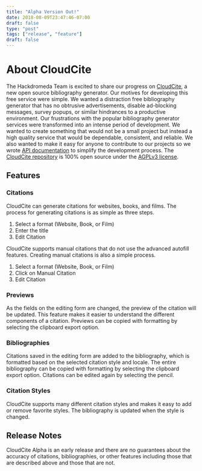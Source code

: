 ```yaml
---
title: "Alpha Version Out!"
date: 2018-08-09T23:47:46-07:00
draft: false
type: "post"
tags: ["release", "feature"]
draft: false
---
```


# About CloudCite
The Hackdromeda Team is excited to share our progress on [CloudCite](https://cloudcite.net), a new open source bibliography generator. Our motives for developing this free service were simple. We wanted a distraction free bibliography generator that has no obtrusive advertisements, disable ad-blocking messages, survey popups, or similar hindrances to a productive environment. Our frustrations with the popular bibliography generator services were transformed into an intense period of development. We wanted to create something that would not be a small project but instead a high quality service that would be dependable, consistent, and reliable. We also wanted to make it easy for anyone to contribute to our projects so we wrote [API documentation](https://api.cloudcite.net/) to simplify the development process. The [CloudCite repository](https://github.com/Hackdromeda/cloudcite/) is 100% open source under the [AGPLv3 license](https://github.com/Hackdromeda/cloudcite/blob/master/LICENSE).

## Features

### Citations

CloudCite can generate citations for websites, books, and films. The process for generating citations is as simple as three steps.

1. Select a format (Website, Book, or Film)
2. Enter the title
3. Edit Citation

CloudCite supports manual citations that do not use the advanced autofill features. Creating manual citations is also a simple process.

1. Select a format (Website, Book, or Film)
2. Click on Manual Citation
3. Edit Citation

### Previews

As the fields on the editing form are changed, the preview of the citation will be updated. This feature makes it easier to understand the different components of a citation. Previews can be copied with formatting by selecting the clipboard export option.

### Bibliographies

Citations saved in the editing form are added to the bibliography, which is formatted based on the selected citation style and locale. The entire bibliography can be copied with formatting by selecting the clipboard export option. Citations can be edited again by selecting the pencil.

### Citation Styles

CloudCite supports many different citation styles and makes it easy to add or remove favorite styles. The bibliography is updated when the style is changed.

## Release Notes

CloudCite Alpha is an early release and there are no guarantees about the accuracy of citations, bibliographies, or other features including those that are described above and those that are not.

